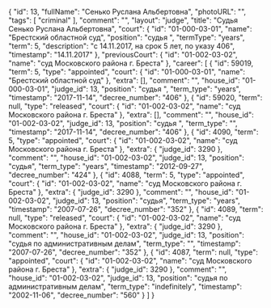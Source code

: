 {
    "id": 13,
    "fullName": "Сенько Руслана Альбертовна",
    "photoURL": "",
    "tags": [
        "criminal"
    ],
    "comment": "",
    "layout": "judge",
    "title": "Судья Сенько Руслана Альбертовна",
    "court": {
        "id": "01-000-03-01",
        "name": "Брестский областной суд",
        "position": "судья ",
        "termType": "years",
        "term": 5,
        "description": "c 14.11.2017, на срок 5 лет, по указу 406",
        "timestamp": "14.11.2017"
    },
    "previousCourt": {
        "id": "01-002-03-02",
        "name": "суд Московского района г. Бреста"
    },
    "career": [
        {
            "id": 59019,
            "term": 5,
            "type": "appointed",
            "court": {
                "id": "01-000-03-01",
                "name": "Брестский областной суд"
            },
            "extra": [],
            "comment": "",
            "house_id": "01-000-03-01",
            "judge_id": 13,
            "position": "судья ",
            "term_type": "years",
            "timestamp": "2017-11-14",
            "decree_number": "406"
        },
        {
            "id": 59020,
            "term": null,
            "type": "released",
            "court": {
                "id": "01-002-03-02",
                "name": "суд Московского района г. Бреста"
            },
            "extra": [],
            "comment": "",
            "house_id": "01-002-03-02",
            "judge_id": 13,
            "position": "судья ",
            "term_type": "",
            "timestamp": "2017-11-14",
            "decree_number": "406"
        },
        {
            "id": 4090,
            "term": 5,
            "type": "appointed",
            "court": {
                "id": "01-002-03-02",
                "name": "суд Московского района г. Бреста"
            },
            "extra": {
                "judge_id": 3290
            },
            "comment": "",
            "house_id": "01-002-03-02",
            "judge_id": 13,
            "position": "судья",
            "term_type": "years",
            "timestamp": "2012-09-27",
            "decree_number": "424"
        },
        {
            "id": 4088,
            "term": 5,
            "type": "appointed",
            "court": {
                "id": "01-002-03-02",
                "name": "суд Московского района г. Бреста"
            },
            "extra": {
                "judge_id": 3290
            },
            "comment": "",
            "house_id": "01-002-03-02",
            "judge_id": 13,
            "position": "судья",
            "term_type": "years",
            "timestamp": "2007-07-26",
            "decree_number": "352"
        },
        {
            "id": 4089,
            "term": null,
            "type": "released",
            "court": {
                "id": "01-002-03-02",
                "name": "суд Московского района г. Бреста"
            },
            "extra": {
                "judge_id": 3290
            },
            "comment": "",
            "house_id": "01-002-03-02",
            "judge_id": 13,
            "position": "судья по административным делам",
            "term_type": "",
            "timestamp": "2007-07-26",
            "decree_number": "352"
        },
        {
            "id": 4087,
            "term": null,
            "type": "appointed",
            "court": {
                "id": "01-002-03-02",
                "name": "суд Московского района г. Бреста"
            },
            "extra": {
                "judge_id": 3290
            },
            "comment": "",
            "house_id": "01-002-03-02",
            "judge_id": 13,
            "position": "судья по административным делам",
            "term_type": "indefinitely",
            "timestamp": "2002-11-06",
            "decree_number": "560"
        }
    ]
}